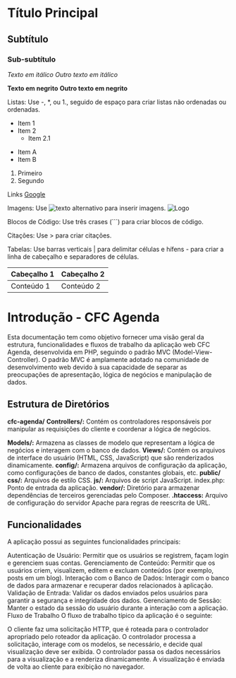 # Título Principal
## Subtítulo
### Sub-subtítulo

*Texto em itálico*
_Outro texto em itálico_

**Texto em negrito**
__Outro texto em negrito__

Listas: Use -, *, ou 1., seguido de espaço para criar listas não ordenadas ou ordenadas.
- Item 1
- Item 2
  - Item 2.1

* Item A
* Item B

1. Primeiro
2. Segundo

Links
[Google](https://www.google.com)

Imagens: Use ![texto alternativo](url_da_imagem) para inserir imagens.
![Logo](https://example.com/logo.png)

Blocos de Código: Use três crases (```) para criar blocos de código.

Citações: Use > para criar citações.

Tabelas: Use barras verticais | para delimitar células e hífens - para criar a linha de cabeçalho e separadores de células.

| Cabeçalho 1 | Cabeçalho 2 |
| ------------| ------------|
| Conteúdo 1  | Conteúdo 2  |


# Introdução - CFC Agenda
Esta documentação tem como objetivo fornecer uma visão geral da estrutura, funcionalidades e fluxos de trabalho da aplicação web CFC Agenda, desenvolvida em PHP, seguindo o padrão MVC (Model-View-Controller). O padrão MVC é amplamente adotado na comunidade de desenvolvimento web devido à sua capacidade de separar as preocupações de apresentação, lógica de negócios e manipulação de dados.

## Estrutura de Diretórios
**cfc-agenda/**
**Controllers/:** Contém os controladores responsáveis por manipular as requisições do cliente e coordenar a lógica de negócios.


**Models/:** Armazena as classes de modelo que representam a lógica de negócios e interagem com o banco de dados.
**Views/:** Contém os arquivos de interface do usuário (HTML, CSS, JavaScript) que são renderizados dinamicamente.
**config/:** Armazena arquivos de configuração da aplicação, como configurações de banco de dados, constantes globais, etc.
**public/**
**css/:** Arquivos de estilo CSS.
**js/:** Arquivos de script JavaScript.
index.php: Ponto de entrada da aplicação.
**vendor/:** Diretório para armazenar dependências de terceiros gerenciadas pelo Composer.
**.htaccess:** Arquivo de configuração do servidor Apache para regras de reescrita de URL.

## Funcionalidades
A aplicação possui as seguintes funcionalidades principais:

Autenticação de Usuário: Permitir que os usuários se registrem, façam login e gerenciem suas contas.
Gerenciamento de Conteúdo: Permitir que os usuários criem, visualizem, editem e excluam conteúdos (por exemplo, posts em um blog).
Interação com o Banco de Dados: Interagir com o banco de dados para armazenar e recuperar dados relacionados à aplicação.
Validação de Entrada: Validar os dados enviados pelos usuários para garantir a segurança e integridade dos dados.
Gerenciamento de Sessão: Manter o estado da sessão do usuário durante a interação com a aplicação.
Fluxo de Trabalho
O fluxo de trabalho típico da aplicação é o seguinte:

O cliente faz uma solicitação HTTP, que é roteada para o controlador apropriado pelo roteador da aplicação.
O controlador processa a solicitação, interage com os modelos, se necessário, e decide qual visualização deve ser exibida.
O controlador passa os dados necessários para a visualização e a renderiza dinamicamente.
A visualização é enviada de volta ao cliente para exibição no navegador.